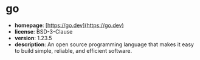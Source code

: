 # go

- **homepage**: [https://go.dev](https://go.dev)
- **license**: BSD-3-Clause
- **version**: 1.23.5
- **description**: An open source programming language that makes it easy to build simple, reliable, and efficient software.

